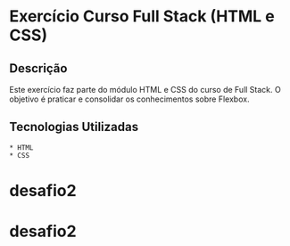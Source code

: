 # Exercício Curso Full Stack (HTML e CSS)

## Descrição

Este exercício faz parte do módulo HTML e CSS do curso de Full Stack. O objetivo é praticar e consolidar os conhecimentos sobre Flexbox.

## Tecnologias Utilizadas

    * HTML
    * CSS
# desafio2
# desafio2
